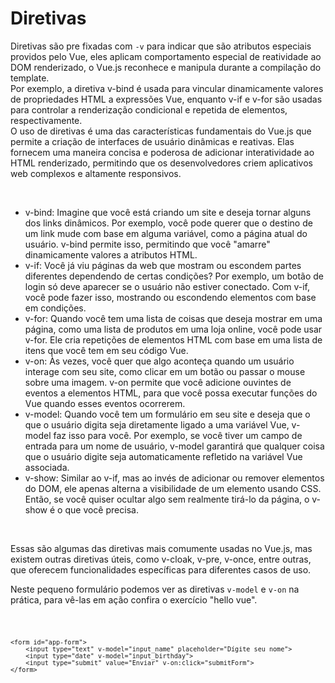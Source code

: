 # Diretivas

<p>Diretivas são pre fixadas com <code>-v</code> para indicar que são atributos especiais providos pelo Vue, eles aplicam comportamento especial de reatividade ao DOM renderizado, o Vue.js reconhece e manipula durante a compilação do template.
<br>
Por exemplo, a diretiva v-bind é usada para vincular dinamicamente valores de propriedades HTML a expressões Vue, enquanto v-if e v-for são usadas para controlar a renderização condicional e repetida de elementos, respectivamente.
<br>
O uso de diretivas é uma das características fundamentais do Vue.js que permite a criação de interfaces de usuário dinâmicas e reativas. Elas fornecem uma maneira concisa e poderosa de adicionar interatividade ao HTML renderizado, permitindo que os desenvolvedores criem aplicativos web complexos e altamente responsivos.
</p>
<br>
<ul>
    <li>v-bind: Imagine que você está criando um site e deseja tornar alguns dos links dinâmicos. Por exemplo, você pode querer que o destino de um link mude com base em alguma variável, como a página atual do usuário. v-bind permite isso, permitindo que você "amarre" dinamicamente valores a atributos HTML.</li>
    <li>v-if: Você já viu páginas da web que mostram ou escondem partes diferentes dependendo de certas condições? Por exemplo, um botão de login só deve aparecer se o usuário não estiver conectado. Com v-if, você pode fazer isso, mostrando ou escondendo elementos com base em condições.</li>
    <li>v-for: Quando você tem uma lista de coisas que deseja mostrar em uma página, como uma lista de produtos em uma loja online, você pode usar v-for. Ele cria repetições de elementos HTML com base em uma lista de itens que você tem em seu código Vue.</li>
    <li>v-on: Às vezes, você quer que algo aconteça quando um usuário interage com seu site, como clicar em um botão ou passar o mouse sobre uma imagem. v-on permite que você adicione ouvintes de eventos a elementos HTML, para que você possa executar funções do Vue quando esses eventos ocorrerem.</li>  
    <li>v-model: Quando você tem um formulário em seu site e deseja que o que o usuário digita seja diretamente ligado a uma variável Vue, v-model faz isso para você. Por exemplo, se você tiver um campo de entrada para um nome de usuário, v-model garantirá que qualquer coisa que o usuário digite seja automaticamente refletido na variável Vue associada.</li>   
    <li>v-show: Similar ao v-if, mas ao invés de adicionar ou remover elementos do DOM, ele apenas alterna a visibilidade de um elemento usando CSS. Então, se você quiser ocultar algo sem realmente tirá-lo da página, o v-show é o que você precisa.</li>
</ul>
<br>
<p>Essas são algumas das diretivas mais comumente usadas no Vue.js, mas existem outras diretivas úteis, como v-cloak, v-pre, v-once, entre outras, que oferecem funcionalidades específicas para diferentes casos de uso.</p>

<p>Neste pequeno formulário podemos ver as diretivas <code>v-model</code> e <code>v-on</code> na prática, para vê-las em ação confira o exercício "hello vue".</p>

<code>

    <form id="app-form">
        <input type="text" v-model="input_name" placeholder="Dígite seu nome">
        <input type="date" v-model="input_birthday">
        <input type="submit" value="Enviar" v-on:click="submitForm">
    </form>

</code>